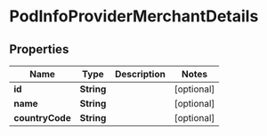 

# PodInfoProviderMerchantDetails


## Properties

| Name | Type | Description | Notes |
|------------ | ------------- | ------------- | -------------|
|**id** | **String** |  |  [optional] |
|**name** | **String** |  |  [optional] |
|**countryCode** | **String** |  |  [optional] |



